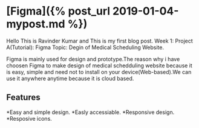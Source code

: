# [Figma]({% post_url 2019-01-04-mypost.md %})
Hello This is Ravinder Kumar and This is my first blog post.
Week 1: Project A(Tutorial): Figma
Topic: Degin of Medical Scheduling Website.

Figma is mainly used for design and prototype.The reason why i have choosen Figma to make design of medical schedduling website because it is easy, simple and need not to install on your device(Web-based).We can use it anywhere anytime because it is cloud based.

## Features
*Easy and simple design.
*Easly accessiable.
*Responsive design.
*Resposive icons.







